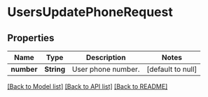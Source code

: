 # UsersUpdatePhoneRequest

## Properties

Name | Type | Description | Notes
------------ | ------------- | ------------- | -------------
**number** | **String** | User phone number. | [default to null]

[[Back to Model list]](../README.md#documentation-for-models) [[Back to API list]](../README.md#documentation-for-api-endpoints) [[Back to README]](../README.md)



